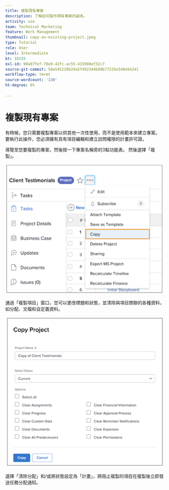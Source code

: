 ```yaml
---
title: 複製現有專案
description: 了解如何製作現有專案的副本。
activity: use
team: Technical Marketing
feature: Work Management
thumbnail: copy-an-existing-project.jpeg
type: Tutorial
role: User
level: Intermediate
kt: 10155
exl-id: 90a87fef-70e9-42fc-ac55-415980ef32c7
source-git-commit: 58a545120b29a5f492344b89b77235e548e94241
workflow-type: tm+mt
source-wordcount: '130'
ht-degree: 0%

---
```


# 複製現有專案

有時候，您只需要複製專案以供其他一次性使用，而不是使用範本來建立專案。 要執行此操作，您必須擁有具有項目編輯和建立訪問權限的計畫許可證。

導覽至您要複製的專案，然後按一下專案名稱旁的3點功能表。 然後選擇「複製」。

![Cr](assets/copy-existing-01.png)

通過「複製項目」窗口，您可以更改標題和狀態，並清除與項目關聯的各種資料，如分配、文檔和自定義資料。

![Cr](assets/copy-existing-02.png)

選擇「清除分配」和/或將狀態設定為「計畫」，將阻止複製的項目在複製後立即發送任務分配通知。

